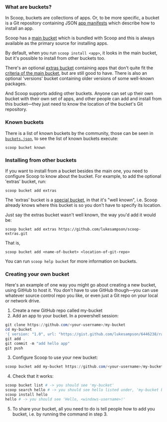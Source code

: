 ### What are buckets?
In Scoop, buckets are collections of apps. Or, to be more specific, a bucket is a Git repository containing JSON [app manifests](App-Manifests) which describe how to install an app.

Scoop has a [main bucket](https://github.com/lukesampson/scoop/tree/master/bucket) which is bundled with Scoop and this is always available as the primary source for installing apps.

By default, when you run `scoop install <app>`, it looks in the main bucket, but it's possible to install from other buckets too.

There's an optional [extras bucket](https://github.com/lukesampson/scoop-extras) containing apps that don't quite fit the [criteria of the main bucket](https://github.com/lukesampson/scoop/wiki/Criteria-for-including-apps-in-the-main-bucket), but are still good to have. There is also an optional 'versions' bucket containing older versions of some well-known packages.

And Scoop supports adding other buckets. Anyone can set up their own bucket with their own set of apps, and other people can add and install from this bucket—they just need to know the location of the bucket's Git repository.

### Known buckets

There is a list of known buckets by the community, those can be seen in [`buckets.json`](https://github.com/lukesampson/scoop/blob/master/buckets.json), to see the list of known buckets execute:

```
scoop bucket known
```

### Installing from other buckets
If you want to install from a bucket besides the main one, you need to configure Scoop to know about the bucket. For example, to add the optional 'extras' bucket, run:

    scoop bucket add extras

The 'extras' bucket is a [special bucket](https://github.com/lukesampson/scoop/blob/master/buckets.json), in that it's "well known", i.e. Scoop already knows where this bucket is so you don't have to specify its location.

Just say the extras bucket wasn't well known, the way you'd add it would be:

    scoop bucket add extras https://github.com/lukesampson/scoop-extras.git

That is,

    scoop bucket add <name-of-bucket> <location-of-git-repo>

You can run `scoop help bucket` for more information on buckets.

### Creating your own bucket

Here's an example of one way you might go about creating a new bucket, using GitHub to host it. You don't have to use GitHub though—you can use whatever source control repo you like, or even just a Git repo on your local or network drive.

1. Create a new GitHub repo called my-bucket
2. Add an app to your bucket. In a powershell session:

```powershell
git clone https://github.com/<your-username>/my-bucket
cd my-bucket
'{ version: "1.0", url: "https://gist.github.com/lukesampson/6446238/raw/hello.ps1", bin: "hello.ps1" }' > hello.json
git add .
git commit -m "add hello app"
git push
```
3. Configure Scoop to use your new bucket:

```powershell
scoop bucket add my-bucket https://github.com/<your-username>/my-bucket
```
4. Check that it works:

```powershell
scoop bucket list # -> you should see 'my-bucket'
scoop search hello # -> you should see hello listed under, 'my-bucket bucket:'
scoop install hello
hello # -> you should see 'Hello, <windows-username>!'
```
5. To share your bucket, all you need to do is tell people how to add you bucket, i.e. by running the command in step 3.